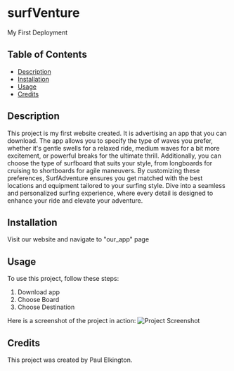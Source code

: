 # surfVenture
My First Deployment

## Table of Contents
- [Description](#description)
- [Installation](#installation)
- [Usage](#usage)
- [Credits](#credits)

## Description
This project is my first website created. It is advertising an app that you can download. The app allows you to specify the type of waves you prefer, whether it's gentle swells for a relaxed ride, medium waves for a bit more excitement, or powerful breaks for the ultimate thrill. Additionally, you can choose the type of surfboard that suits your style, from longboards for cruising to shortboards for agile maneuvers. By customizing these preferences, SurfAdventure ensures you get matched with the best locations and equipment tailored to your surfing style. Dive into a seamless and personalized surfing experience, where every detail is designed to enhance your ride and elevate your adventure.

## Installation
Visit our website and navigate to "our_app" page 

## Usage
To use this project, follow these steps:
1. Download app
2. Choose Board
3. Choose Destination 

Here is a screenshot of the project in action:
![Project Screenshot](https://github.com/PjElk/capstone-project/compare/master?expand=1#diff-5eb98e8947d3ba2c468bcfe6a46528916be452ad20eb9a8b98e3b007da713a8f) 

## Credits
This project was created by Paul Elkington.

